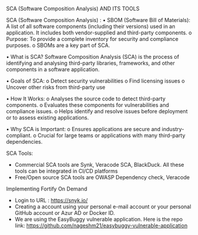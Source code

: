 SCA (Software Composition Analysis) AND ITS TOOLS 

SCA (Software Composition Analysis) :
•	SBOM (Software Bill of Materials): A list of all software components (including their versions) used in an application. It includes both vendor-supplied and third-party components.
        o	Purpose: To provide a complete inventory for security and compliance purposes.
        o	SBOMs are a key part of SCA.

•	What is SCA?
Software Composition Analysis (SCA) is the process of identifying and analysing third-party libraries, frameworks, and other components in a software application.

•	Goals of SCA:
    o	Detect security vulnerabilities
    o	Find licensing issues
    o	Uncover other risks from third-party use

•	How It Works:
    o	Analyses the source code to detect third-party components.
    o	Evaluates these components for vulnerabilities and compliance issues.
    o	Helps identify and resolve issues before deployment or to assess existing applications.

•	Why SCA is Important:
    o	Ensures applications are secure and industry-compliant.
    o	Crucial for large teams or applications with many third-party dependencies.
    
SCA Tools: 

* Commercial SCA tools are Synk, Veracode SCA, BlackDuck. All these tools can be integrated in CI/CD platforms
* Free/Open source SCA tools are OWASP Dependency check, Veracode

Implementing Fortify On Demand

* Login to URL : https://snyk.io/ 
* Creating a account using your personal e-mail account or your personal GitHub account or Azur AD or Docker ID.
* We are using the EasyBuggy vulnerable application. Here is the repo link: https://github.com/nageshm21/easybuggy-vulnerable-application